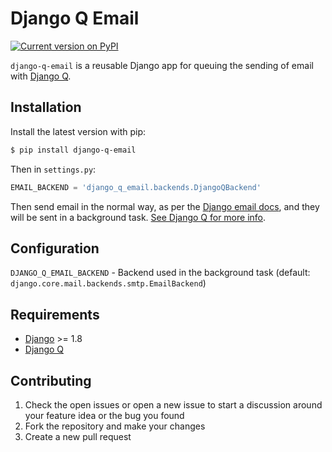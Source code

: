 Django Q Email
==============

[![Current version on PyPI](http://img.shields.io/pypi/v/django-q-email.svg)][pypi]

`django-q-email` is a reusable Django app for queuing the sending of email with [Django Q][].


Installation
------------

Install the latest version with pip:

```bash
$ pip install django-q-email
```

Then in `settings.py`:

```python
EMAIL_BACKEND = 'django_q_email.backends.DjangoQBackend'
```

Then send email in the normal way, as per the [Django email docs](https://docs.djangoproject.com/en/1.10/topics/email/),
and they will be sent in a background task. [See Django Q for more info](https://github.com/Koed00/django-q).


Configuration
-------------

`DJANGO_Q_EMAIL_BACKEND` - Backend used in the background task (default: `django.core.mail.backends.smtp.EmailBackend`)


Requirements
------------

- [Django](https://www.djangoproject.com/) >= 1.8
- [Django Q](https://github.com/Koed00/django-q)


Contributing
------------

1. Check the open issues or open a new issue to start a discussion around
   your feature idea or the bug you found
2. Fork the repository and make your changes
3. Create a new pull request


[pypi]: http://pypi.python.org/pypi/django-q-email/
[django q]: https://github.com/Koed00/django-q
